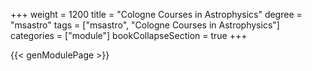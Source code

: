 +++
weight = 1200
title = "Cologne Courses in Astrophysics"
degree = "msastro"
tags = ["msastro", "Cologne Courses in Astrophysics"]
categories = ["module"]
bookCollapseSection = true
+++

{{< genModulePage >}}
